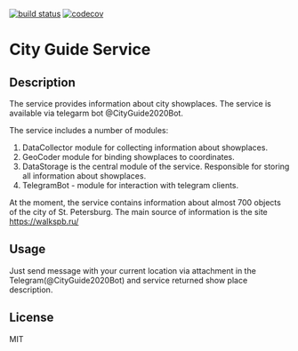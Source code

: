 [![build status](https://travis-ci.org/andreyzhegalov/city-guide-service.svg?branch=develop)](https://travis-ci.org/andreyzhegalov/city-guide-service)
[![codecov](https://codecov.io/gh/andreyzhegalov/city-guide-service/branch/develop/graph/badge.svg?token=BNFBVZS88V)](https://codecov.io/gh/andreyzhegalov/city-guide-service)

# City Guide Service

## Description

The service provides information about city showplaces. The service is available via telegarm bot @CityGuide2020Bot.

The service includes a number of modules:
1. DataCollector module for collecting information about showplaces.
2. GeoCoder module for binding showplaces to coordinates.
3. DataStorage is the central module of the service. Responsible for storing all information about showplaces.
4. TelegramBot - module for interaction with telegram clients.


At the moment, the service contains information about almost 700 objects of the city of St. Petersburg.
The main source of information is the site https://walkspb.ru/

## Usage

Just send message with your current location via attachment in the Telegram(@CityGuide2020Bot) and service returned show place description.

## License

MIT
